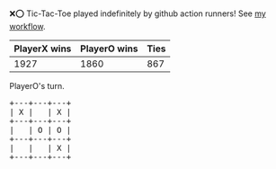 :x::o: Tic-Tac-Toe played indefinitely by github action runners! See [my workflow](.github/workflows/play.yaml).

|PlayerX wins|PlayerO wins|Ties|
|-|-|-|
|1927|1860|867|

PlayerO's turn.

<pre>
+---+---+---+
| X |   | X |
+---+---+---+
|   | O | O |
+---+---+---+
|   |   | X |
+---+---+---+
</pre>